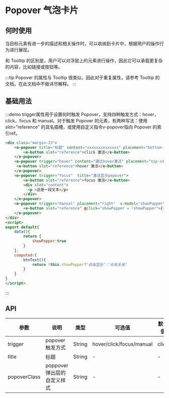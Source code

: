 # Popover 气泡卡片
## 何时使用
当目标元素有进一步的描述和相关操作时，可以收纳到卡片中，根据用户的操作行为进行展现。

和 Tooltip 的区别是，用户可以对浮层上的元素进行操作，因此它可以承载更复杂的内容，比如链接或按钮等。

:::tip
Popover 的属性与 Tooltip 很类似，因此对于重复属性，请参考 Tooltip 的文档，在此文档中不做详尽解释。
:::

## 基础用法
:::demo trigger属性用于设置何时触发 Popover，支持四种触发方式：hover，click，focus 和 manual。对于触发 Popover 的元素，有两种写法：使用 slot="reference" 的具名插槽，或使用自定义指令v-popover指向 Popover 的索引ref。
```html
<div class="margin-15">
    <e-popover title="标题" content="xxxxxxxxxxxxxx" placement="bottom-end">
        <e-button slot="reference">click 激活</e-button>
    </e-popover>
    <e-popover trigger="hover" content="通过hover激活" placement="top-start" >
     <e-button slot="reference">hover 激活</e-button>
    </e-popover>
    <e-popover trigger="focus"  title="激活显示popover">
        <e-button slot="reference">focus 激活</e-button>
        <div slot="content">
          <p >这是一段文本</p>
        </div>
    </e-popover>
    <e-popover trigger="manual" placement="right"  v-model="showPopper" title="手动显示popover" content="这是一段文本">
        <e-button slot="reference" @click="showPopper = !showPopper">{{btnText}}</e-button>
    </e-popover>
</div>
<script>
export default{
    data(){
        return {
            showPopper:true
        }
    },
    computed:{
        btnText(){
            return !this.showPopper?'点击显示':'点击关闭'
        }
    }
}
</script>
```
:::

## API
| 参数      | 说明          | 类型      | 可选值                           | 默认值  |
|---------- |-------------- |---------- |--------------------------------  |-------- |
| trigger | popover触发方式 | String | hover/click/focus/manual | click |
| title | 标题 | String | - | - |
| popoverClass | poppover 弹出层的自定义样式 | String | - | - |